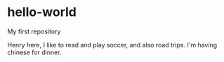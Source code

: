 # hello-world
My first repository

Henry here, I like to read and play soccer, and also road trips. 
I'm having chinese for dinner. 
